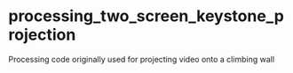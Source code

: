 # processing_two_screen_keystone_projection
Processing code originally used for projecting video onto a climbing wall
 
